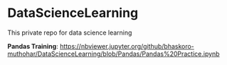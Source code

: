 # DataScienceLearning
This private repo for data science learning

**Pandas Training**: https://nbviewer.jupyter.org/github/bhaskoro-muthohar/DataScienceLearning/blob/Pandas/Pandas%20Practice.ipynb
